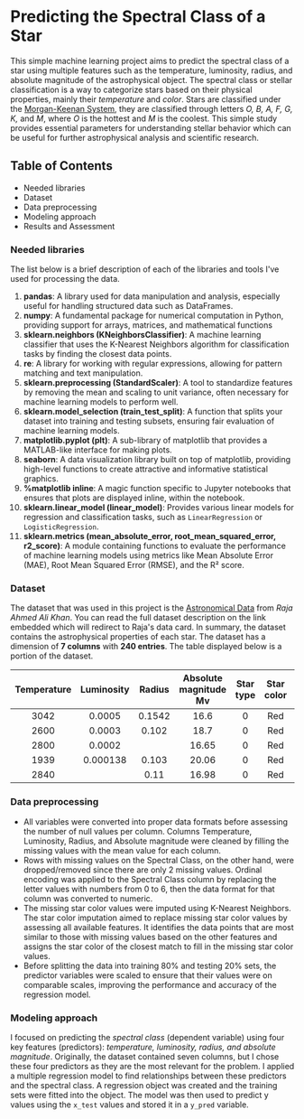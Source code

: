 # Predicting the Spectral Class of a Star

This simple machine learning project aims to predict the spectral class of a star using multiple features such as the temperature, luminosity, radius, and absolute magnitude of the astrophysical object. The spectral class or stellar classification is a way to categorize stars based on their physical properties, mainly their _temperature_ and _color_. Stars are classified under the [Morgan-Keenan System](https://en.wikipedia.org/wiki/Stellar_classification), they are classified through letters _O, B, A, F, G, K,_ and _M_, where _O_ is the hottest and _M_ is the coolest. This simple study provides essential parameters for understanding stellar behavior which can be useful for further astrophysical analysis and scientific research. 

## Table of Contents
* Needed libraries
* Dataset
* Data preprocessing
* Modeling approach
* Results and Assessment

### Needed libraries
The list below is a brief description of each of the libraries and tools I've used for processing the data.
1. **pandas**: A library used for data manipulation and analysis, especially useful for handling structured data such as DataFrames.
2. **numpy**: A fundamental package for numerical computation in Python, providing support for arrays, matrices, and mathematical functions
3. **sklearn.neighbors (KNeighborsClassifier)**: A machine learning classifier that uses the K-Nearest Neighbors algorithm for classification tasks by finding the closest data points.
4. **re**: A library for working with regular expressions, allowing for pattern matching and text manipulation.
5. **sklearn.preprocessing (StandardScaler)**: A tool to standardize features by removing the mean and scaling to unit variance, often necessary for machine learning models to perform well.
6. **sklearn.model_selection (train_test_split)**: A function that splits your dataset into training and testing subsets, ensuring fair evaluation of machine learning models.
7. **matplotlib.pyplot (plt)**: A sub-library of matplotlib that provides a MATLAB-like interface for making plots.
8. **seaborn**: A data visualization library built on top of matplotlib, providing high-level functions to create attractive and informative statistical graphics.
9. **%matplotlib inline**: A magic function specific to Jupyter notebooks that ensures that plots are displayed inline, within the notebook.
10. **sklearn.linear_model (linear_model)**: Provides various linear models for regression and classification tasks, such as `LinearRegression` or `LogisticRegression`.
11. **sklearn.metrics (mean_absolute_error, root_mean_squared_error, r2_score)**: A module containing functions to evaluate the performance of machine learning models using metrics like Mean Absolute Error (MAE), Root Mean Squared Error (RMSE), and the R² score.

### Dataset
The dataset that was used in this project is the [Astronomical Data](https://www.kaggle.com/datasets/datascientist97/astronomical-data) from _Raja Ahmed Ali Khan_. You can read the full dataset description on the link embedded which will redirect to Raja's data card. In summary, the dataset contains the astrophysical properties of each star. The dataset has a dimension of **7 columns** with **240 entries**. The table displayed below is a portion of the dataset.

| Temperature | Luminosity | Radius | Absolute magnitude Mv |  Star type | Star color | Spectral Class |
|:----------: |:----------:|:------:| :--------------------:|:---------: |:---------: | :------------: |
|    3042     |   0.0005   | 0.1542 |         16.6          |      0     |     Red    |        M       |
|    2600     |   0.0003   | 0.102  |         18.7          |      0     |     Red    |        M       |
|    2800     |   0.0002   |        |        16.65          |      0     |     Red    |        M       |
|    1939     |  0.000138  | 0.103  |        20.06          |      0     |     Red    |        M       |
|    2840     |            | 0.11   |        16.98          |      0     |     Red    |        M       |

### Data preprocessing
* All variables were converted into proper data formats before assessing the number of null values per column. Columns Temperature, Luminosity, Radius, and Absolute magnitude were cleaned by filling the missing values with the mean value for each column.
* Rows with missing values on the Spectral Class, on the other hand, were dropped/removed since there are only 2 missing values. Ordinal encoding was applied to the Spectral Class column by replacing the letter values with numbers from 0 to 6, then the data format for that column was converted to numeric.
* The missing star color values were imputed using K-Nearest Neighbors. The star color imputation aimed to replace missing star color values by assessing all available features. It identifies the data points that are most similar to those with missing values based on the other features and assigns the star color of the closest match to fill in the missing star color values.
* Before splitting the data into training 80% and testing 20% sets, the predictor variables were scaled to ensure that their values were on comparable scales, improving the performance and accuracy of the regression model.

### Modeling approach
I focused on predicting the _spectral class_ (dependent variable) using four key features (predictors): _temperature, luminosity, radius, and absolute magnitude_. Originally, the dataset contained seven columns, but I chose these four predictors as they are the most relevant for the problem. I applied a multiple regression model to find relationships between these predictors and the spectral class. A regression object was created and the training sets were fitted into the object. The model was then used to predict y values using the `x_test` values and stored it in a `y_pred` variable. 

